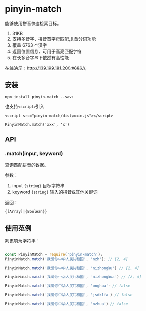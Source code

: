 # pinyin-match

能够使用拼音快速检索目标。

1. 31KB
2. 支持多音字、拼音首字母匹配,具备分词功能
3. 覆盖 6763 个汉字
4. 返回位置信息，可用于高亮匹配字符
5. 在长多音字串下依然有高性能

在线演示：<http://139.199.181.200:8686//>;

## 安装

```shell
npm install pinyin-match --save
```

也支持`<script>`引入

`<script src="pinyin-match/dist/main.js"></script>`

`PinyinMatch.match('xxx', 'x')`

## API

### .match(input, keyword)

查询匹配拼音的数据。

参数：

1. input `{string}` 目标字符串
2. keyword `{string}` 输入的拼音或其他关键词

返回：

`{[Array]|{Boolean}}`

## 使用范例

列表项为字符串：

```js

const PinyinMatch = require('pinyin-match');
PinyinMatch.match('我爱你中华人民共和国', 'nzh'); // [2, 4]

PinyinMatch.match('我爱你中华人民共和国', 'nizhonghu') // [2, 4]

PinyinMatch.match('我爱你中华人民共和国', 'nizhonghua') // [2, 4]

PinyinMatch.match('我爱你中华人民共和国', 'onghua') // false

PinyinMatch.match('我爱你中华人民共和国', 'jsdklfa') // false

PinyinMatch.match('我爱你中华人民共和国', 'nzhua') // false

```